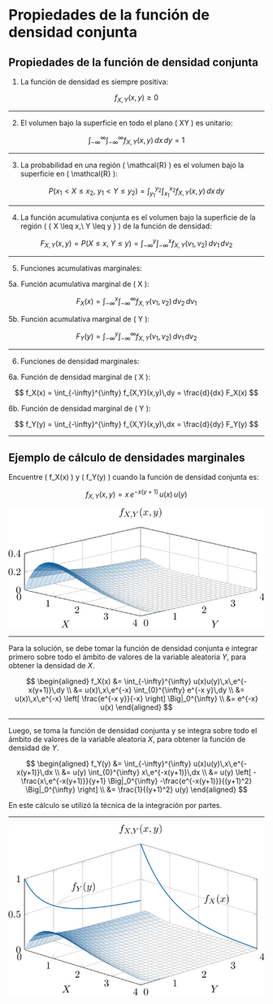 # Propiedades de la función de densidad conjunta

## Propiedades de la función de densidad conjunta

1) La función de densidad es siempre positiva:

$$
f_{X,Y}(x,y) \geq 0
$$

---

2) El volumen bajo la superficie en todo el plano \( XY \) es unitario:

$$
\int_{-\infty}^{\infty} \int_{-\infty}^{\infty} f_{X,Y}(x,y)\,dx\,dy = 1
$$

---

3) La probabilidad en una región \( \mathcal{R} \) es el volumen bajo la superficie en \( \mathcal{R} \):

$$
P(x_1 < X \leq x_2,\ y_1 < Y \leq y_2) =
\int_{y_1}^{y_2} \int_{x_1}^{x_2} f_{X,Y}(x,y)\,dx\,dy
$$

---

4) La función acumulativa conjunta es el volumen bajo la superficie de la región \( \{ X \leq x,\ Y \leq y \} \) de la función de densidad:

$$
F_{X,Y}(x,y) = P(X \leq x,\ Y \leq y) =
\int_{-\infty}^{y} \int_{-\infty}^{x} f_{X,Y}(v_1,v_2)\,dv_1\,dv_2
$$

---

5) Funciones acumulativas marginales:

5a. Función acumulativa marginal de \( X \):

$$
F_X(x) = \int_{-\infty}^{x} \int_{-\infty}^{\infty} f_{X,Y}(v_1,v_2)\,dv_2\,dv_1
$$

5b. Función acumulativa marginal de \( Y \):

$$
F_Y(y) = \int_{-\infty}^{y} \int_{-\infty}^{\infty} f_{X,Y}(v_1,v_2)\,dv_1\,dv_2
$$

---

6) Funciones de densidad marginales:

6a. Función de densidad marginal de \( X \):

$$
f_X(x) = \int_{-\infty}^{\infty} f_{X,Y}(x,y)\,dy = \frac{d}{dx} F_X(x)
$$

6b. Función de densidad marginal de \( Y \):

$$
f_Y(y) = \int_{-\infty}^{\infty} f_{X,Y}(x,y)\,dx = \frac{d}{dy} F_Y(y)
$$

---

## Ejemplo de cálculo de densidades marginales

Encuentre \( f_X(x) \) y \( f_Y(y) \) cuando la función de densidad conjunta es:

$$
f_{X,Y}(x,y) = x\,e^{-x(y+1)}\,u(x)\,u(y)
$$

![Gráfico de la función en cuestión](images/9_pdf_bivariada.svg)

---

Para la solución, se debe tomar la función de densidad conjunta e integrar primero sobre todo el ámbito de valores de la variable aleatoria $Y$, para obtener la densidad de $X$.

$$
\begin{aligned}
f_X(x) &= \int_{-\infty}^{\infty} u(x)u(y)\,x\,e^{-x(y+1)}\,dy \\
       &= u(x)\,x\,e^{-x} \int_{0}^{\infty} e^{-x y}\,dy \\
       &= u(x)\,x\,e^{-x} \left[ \frac{e^{-x y}}{-x} \right] \Big|_0^{\infty} \\
       &= e^{-x} u(x)
\end{aligned}
$$

---

Luego, se toma la función de densidad conjunta y se integra sobre todo el ámbito de valores de la variable aleatoria $X$, para obtener la función de densidad de $Y$.

$$
\begin{aligned}
f_Y(y) &= \int_{-\infty}^{\infty} u(x)u(y)\,x\,e^{-x(y+1)}\,dx \\
       &= u(y) \int_{0}^{\infty} x\,e^{-x(y+1)}\,dx \\
       &= u(y) \left[
         -\frac{x\,e^{-x(y+1)}}{y+1} \Big|_0^{\infty}
         -\frac{e^{-x(y+1)}}{(y+1)^2} \Big|_0^{\infty}
       \right] \\
       &= \frac{1}{(y+1)^2} u(y)
\end{aligned}
$$

En este cálculo se utilizó la técnica de la integración por partes.

---

![Gráfico de la función en cuestión resuelto](images/9_pdfs_marginales.svg)